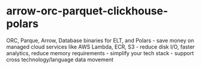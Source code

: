# arrow-orc-parquet-clickhouse-polars
ORC, Parque, Arrow, Database binaries for ELT, and Polars - save money on managed cloud services like AWS Lambda, ECR, S3 - reduce disk I/O, faster analytics, reduce memory requirements - simplify your tech stack - support cross technology/language data movement
